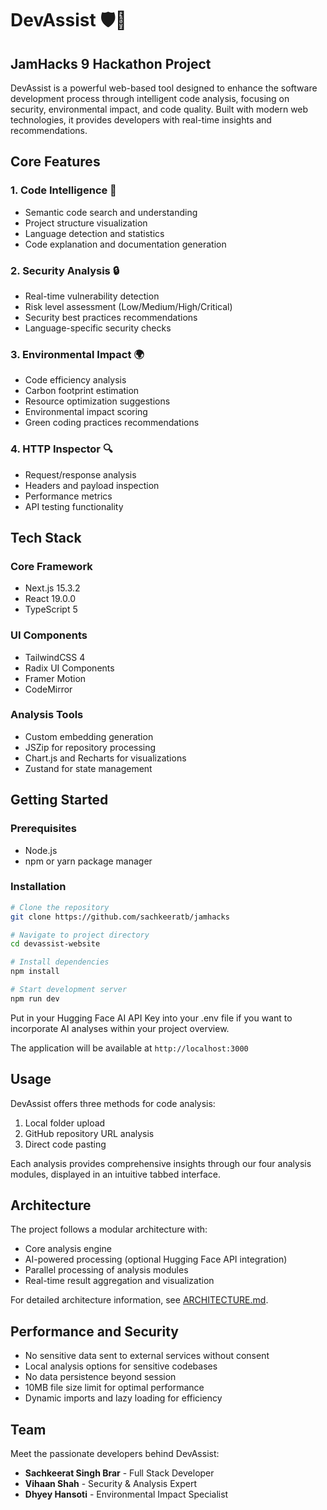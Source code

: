 # DevAssist 🛡️🌱

## JamHacks 9 Hackathon Project

DevAssist is a powerful web-based tool designed to enhance the software development process through intelligent code analysis, focusing on security, environmental impact, and code quality. Built with modern web technologies, it provides developers with real-time insights and recommendations.

## Core Features

### 1. Code Intelligence 🧠

- Semantic code search and understanding
- Project structure visualization
- Language detection and statistics
- Code explanation and documentation generation

### 2. Security Analysis 🔒

- Real-time vulnerability detection
- Risk level assessment (Low/Medium/High/Critical)
- Security best practices recommendations
- Language-specific security checks

### 3. Environmental Impact 🌍

- Code efficiency analysis
- Carbon footprint estimation
- Resource optimization suggestions
- Environmental impact scoring
- Green coding practices recommendations

### 4. HTTP Inspector 🔍

- Request/response analysis
- Headers and payload inspection
- Performance metrics
- API testing functionality

## Tech Stack

### Core Framework

- Next.js 15.3.2
- React 19.0.0
- TypeScript 5

### UI Components

- TailwindCSS 4
- Radix UI Components
- Framer Motion
- CodeMirror

### Analysis Tools

- Custom embedding generation
- JSZip for repository processing
- Chart.js and Recharts for visualizations
- Zustand for state management

## Getting Started

### Prerequisites

- Node.js
- npm or yarn package manager

### Installation

```bash
# Clone the repository
git clone https://github.com/sachkeeratb/jamhacks

# Navigate to project directory
cd devassist-website

# Install dependencies
npm install

# Start development server
npm run dev
```

Put in your Hugging Face AI API Key into your .env file if you want to incorporate AI analyses within your project overview.

The application will be available at `http://localhost:3000`

## Usage

DevAssist offers three methods for code analysis:

1. Local folder upload
2. GitHub repository URL analysis
3. Direct code pasting

Each analysis provides comprehensive insights through our four analysis modules, displayed in an intuitive tabbed interface.

## Architecture

The project follows a modular architecture with:

- Core analysis engine
- AI-powered processing (optional Hugging Face API integration)
- Parallel processing of analysis modules
- Real-time result aggregation and visualization

For detailed architecture information, see [ARCHITECTURE.md](ARCHITECTURE.md).

## Performance and Security

- No sensitive data sent to external services without consent
- Local analysis options for sensitive codebases
- No data persistence beyond session
- 10MB file size limit for optimal performance
- Dynamic imports and lazy loading for efficiency

## Team

Meet the passionate developers behind DevAssist:

- **Sachkeerat Singh Brar** - Full Stack Developer
- **Vihaan Shah** - Security & Analysis Expert
- **Dhyey Hansoti** - Environmental Impact Specialist
